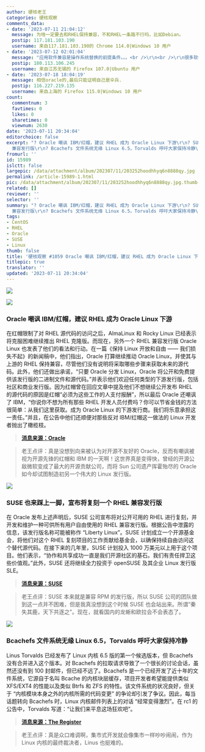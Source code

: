 ```yaml
---
author: 硬核老王
categories: 硬核观察
comments_data:
- date: '2023-07-11 21:04:12'
  message: 为啥一定要去和RHEL保持兼容，不和RHEL一条路不行吗，比如Debian。
  postip: 117.181.103.190
  username: 来自117.181.103.190的 Chrome 114.0|Windows 10 用户
- date: '2023-07-12 02:01:04'
  message: "应用软件兼容是操作系统替换的前提条件。。。<br />\r\n<br />\r\n很多软件是找不到原开发者进行修改适配的。。。"
  postip: 180.113.106.245
  username: 来自江苏无锡的 Firefox 107.0|Ubuntu 用户
- date: '2023-07-18 18:04:19'
  message: 相信oracle的,最后只能证明自己是伞兵.
  postip: 116.227.219.135
  username: 来自上海的 Firefox 115.0|Windows 10 用户
count:
  commentnum: 3
  favtimes: 0
  likes: 0
  sharetimes: 0
  viewnum: 2630
date: '2023-07-11 20:34:04'
editorchoice: false
excerpt: "? Oracle 嘲讽 IBM/红帽，建议 RHEL 成为 Oracle Linux 下游\r\n? SUSE 也来踩上一脚，宣布将复刻一个 RHEL
  兼容发行版\r\n? Bcachefs 文件系统无缘 Linux 6.5，Torvalds 呼吁大家保持冷静\r\n» \r\n»"
fromurl: ''
id: 15989
islctt: false
largepic: /data/attachment/album/202307/11/203252hoodhhyq6n8888qy.jpg
permalink: /article-15989-1.html
pic: /data/attachment/album/202307/11/203252hoodhhyq6n8888qy.jpg.thumb.jpg
related: []
reviewer: ''
selector: ''
summary: "? Oracle 嘲讽 IBM/红帽，建议 RHEL 成为 Oracle Linux 下游\r\n? SUSE 也来踩上一脚，宣布将复刻一个 RHEL
  兼容发行版\r\n? Bcachefs 文件系统无缘 Linux 6.5，Torvalds 呼吁大家保持冷静\r\n» \r\n»"
tags:
- CentOS
- RHEL
- Oracle
- SUSE
- Linux
thumb: false
title: '硬核观察 #1059 Oracle 嘲讽 IBM/红帽，建议 RHEL 成为 Oracle Linux 下游'
titlepic: true
translator: ''
updated: '2023-07-11 20:34:04'
---
```


![](/data/attachment/album/202307/11/203252hoodhhyq6n8888qy.jpg)


![](/data/attachment/album/202307/11/203304q62x4cnow64bc3mz.jpg)


### Oracle 嘲讽 IBM/红帽，建议 RHEL 成为 Oracle Linux 下游


在红帽限制了对 RHEL 源代码的访问之后，AlmaLinux 和 Rocky Linux 已经表示将克服困难继续推出 RHEL 克隆版。而现在，另外一个 RHEL 兼容发行版 Oracle Linux 也发表了他们的看法和行动。在一篇《保持 Linux 开放和自由 —— 我们损失不起》的新闻稿中，他们指出，Oracle 打算继续推动 Oracle Linux，并使其与上游的 RHEL 保持兼容，尽管他们没有说明将采取哪些步骤来获取未来的源代码。此外，他们还做出承诺，“只要 Oracle 分发 Linux，Oracle 将公开和免费提供该发行版的二进制文件和源代码。”并表示他们欢迎任何类型的下游发行版，包括社区和商业发行版。因为红帽曾在回应文章中提及他们不想继续公开发布 RHEL 的源代码的原因是红帽“必须为这些工作的人支付报酬”，所以最后 Oracle 还嘲讽了 IBM，“你说你不想为所有那些 RHEL 开发人员付费吗？你可以节省金钱的方法很简单：从我们这里获取。成为 Oracle Linux 的下游发行商。我们将乐意承担这一责任。”并且，在公告中他们还顺便对那些反对 IBM/红帽这一做法的 Linux 开发者抛出了橄榄枝。



> 
> **[消息来源：Oracle](https://www.oracle.com/news/announcement/blog/keep-linux-open-and-free-2023-07-10/)**
> 
> 
> 



> 
> 老王点评：真是没想到向来被认为对开源不友好的 Oracle，反而有嘲讽被视为开源先锋的红帽和 IBM 的一天啊！这世界真是变得快，曾经的开源公敌微软变成了最大的开源贡献公司，而将 Sun 公司遗产挥霍殆尽的 Oracle 如今却试图制造初另一个伟大的 Linux 发行版。
> 
> 
> 


![](/data/attachment/album/202307/11/203315mf7n0yoo7b3a88bf.jpg)


### SUSE 也来踩上一脚，宣布将复刻一个 RHEL 兼容发行版


在 Oracle 发布上述声明后，SUSE 公司宣布将对公开可用的 RHEL 进行复刻，并开发和维护一种可供所有用户自由使用的 RHEL 兼容发行版。根据公告中泄露的信息，该发行版名称可能被称作 “Liberty Linux”。SUSE 计划成立一个开源基金会，将他们对这个 RHEL 复刻项目的工作贡献给基金会，以确保持续自由访问这个替代源代码。在接下来的几年里，SUSE 计划投入 1000 万美元以上用于这个项目。他们表示，“协作和共享成功一直是我们开源社区的基石。我们有责任捍卫这些价值观。”此外，SUSE 还将继续全力投资于 openSUSE 及其企业 Linux 发行版 SLE。



> 
> **[消息来源：SUSE](https://www.suse.com/news/SUSE-Preserves-Choice-in-Enterprise-Linux/)**
> 
> 
> 



> 
> 老王点评：SUSE 本来就是兼容 RPM 的发行版，所以 SUSE 公司的团队做到这一点并不困难，但是我真没想到这个时候 SUSE 也会站出来。所谓“秦失其鹿，天下共逐之”。现在，就看国内的龙蜥和欧拉会不会表态了。
> 
> 
> 


![](/data/attachment/album/202307/11/203329ft7i6l77t6t3n9ih.jpg)


### Bcachefs 文件系统无缘 Linux 6.5，Torvalds 呼吁大家保持冷静


Linus Torvalds 已经发布了 Linux 内核 6.5 版的第一个候选版本，但 Bcachefs 没有合并进入这个版本。对 Bcachefs 的拉取请求导致了一个很长的讨论会话，虽然还没有到 100 封邮件，但已经不远了。Bcachefs 是一个已经开发了近十年的文件系统，它源自于名叫 Bcache 的内核块层缓存，项目开发者希望能提供类似 XFS/EXT4 的性能以及类似 Btrfs 和 ZFS 的特性。该文件系统的状况良好，但关于 “内核模块本身之外的内核所需的代码变更” 的争论却引发了争议。因此，每当话题转向 Bcachefs 时，Linux 内核邮件列表上的对话 “经常变得激烈”。在 rc1 的公告中，Torvalds 写道：“让我们来平息这场狂欢吧”。



> 
> **[消息来源：The Register](https://www.theregister.com/2023/07/10/linux_6_5_rc1_bcachefs/)**
> 
> 
> 



> 
> 老王点评：真是众口难调啊，集市式开发就会像集市一样吵吵闹闹，作为 Linux 内核的最终裁决者，Linus 也挺难的。
> 
> 
>